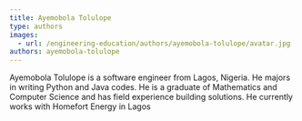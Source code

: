 ```yaml
---
title: Ayemobola Tolulope
type: authors
images:
  - url: /engineering-education/authors/ayemobola-tolulope/avatar.jpg
authors: ayemobola-tolulope
---
```

Ayemobola Tolulope is a software engineer from Lagos, Nigeria. He majors in writing Python and Java codes. He is a graduate of Mathematics and Computer Science and has field experience building solutions. He currently works with Homefort Energy in Lagos


